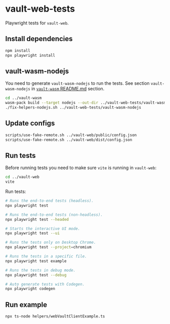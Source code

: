 # vault-web-tests

Playwright tests for `vault-web`.

## Install dependencies

```sh
npm install
npx playwright install
```

## vault-wasm-nodejs

You need to generate `vault-wasm-nodejs` to run the tests. See section `vault-wasm-nodejs` in [`vault-wasm`
README.md](../vault-wasm/README.md) section.

```sh
cd ../vault-wasm
wasm-pack build --target nodejs --out-dir ../vault-web-tests/vault-wasm-nodejs --out-name vault-wasm
./fix-helpers-nodejs.sh ../vault-web-tests/vault-wasm-nodejs
```

## Update configs

```sh
scripts/use-fake-remote.sh ../vault-web/public/config.json
scripts/use-fake-remote.sh ../vault-web/dist/config.json
```

## Run tests

Before running tests you need to make sure `vite` is running in `vault-web`:

```sh
cd ../vault-web
vite
```

Run tests:

```sh
# Runs the end-to-end tests (headless).
npx playwright test

# Runs the end-to-end tests (non-headless).
npx playwright test --headed

# Starts the interactive UI mode.
npx playwright test --ui

# Runs the tests only on Desktop Chrome.
npx playwright test --project=chromium

# Runs the tests in a specific file.
npx playwright test example

# Runs the tests in debug mode.
npx playwright test --debug

# Auto generate tests with Codegen.
npx playwright codegen
```

## Run example

```sh
npx ts-node helpers/webVaultClientExample.ts
```
